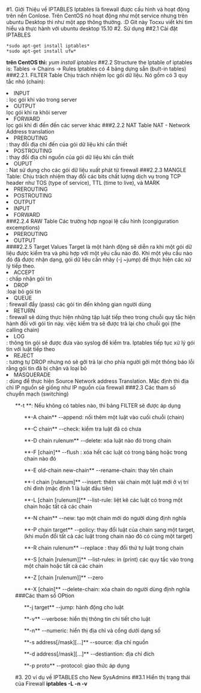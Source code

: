 #1. Giới Thiệu về IPTABLES
Iptables là firewall được cấu hình và hoạt động trên nền Conlose. 
Trên CentOS nó hoạt động như một service nhưng trên ubuntu Desktop thì như một app thông thường. :D
Git này Tocxu viết khi tìm hiểu và thực hành với ubuntu desktop 15.10 
#2. Sử dụng
##2.1 Cài đặt IPTABLES

	*sudo apt-get install iptables*
	*sudo apt-get install ufw*
**trên CentOS thì:** 
	*yum install iptables*
##2.2 Structure
the Iptable of iptables is: Tables -> Chains -> Rules
Iptables có 4 bảng dựng sẵn (bult-in tables)
###2.2.1. FILTER Table
Chịu trách nhiệm lọc gói dữ liệu. Nó gồm có 3 quy tắc nhỏ (chain):
<li>INPUT</li>: lọc gói khi vào trong server
<li>OUTPUT</li> lọc gói khi ra khỏi server
<li>FORWARD</li> lọc gói khi đi đến đến các server khác
###2.2.2 NAT Table
NAT - Network Address translation
<li>PREROUTING</li>: thay đổi địa chỉ đến của gói dữ liệu khi cần thiết
<li>POSTROUTING</li>: thay đổi địa chỉ nguồn của gói dữ liệu khi cần thiết
<li>OUPUT</li>: Nat sử dụng cho các gói dữ liệu xuất phát từ firewall
###2.2.3 MANGLE Table: 
Chịu trách nhiệm thay đổi các bits chất lượng dịch vụ trong TCP header như TOS (type of service), TTL (time to live), và MARK
<li>PREROUTING</li>
<li>POSTROUTING</li>
<li>OUTPUT</li>
<li>INPUT</li>
<li>FORWARD</li>
###2.2.4 RAW Table
Các trường hợp  ngoại lệ cấu hình (congiguration excemptions)
<li>PREROUTING</li>
<li>OUTPUT</li>
####2.2.5 Target Values
Target là một hành động sẽ diễn ra khi một gói dữ liệu được kiểm tra và phù hợp với một yêu cầu nào đó. Khi một yêu cầu nào đó đã được nhận dạng, gói dữ liệu cần nhảy (-j ~jump) để thực hiện các xử lý tiếp theo.
<li>ACCEPT</li>: chấp nhận gói tin
<li>DROP</li>:loại bỏ gói tin
<li>QUEUE</li>: firewall đẩy (pass) các gói tin đến không gian người dùng
<li>RETURN</li>: firewall sẽ dừng thực hiện những tập luật tiếp theo trong chuỗi quy tắc hiện hành đối với gói tin này. việc kiểm tra sẽ được trả lại cho chuỗi gọi (the calling chain)
<li>LOG</li>: thông tin gói sẽ được đưa vào syslog để kiểm tra. Iptables tiếp tục xử lý gói tin với luật tiếp theo
<li>REJECT</li>: tương tự DROP nhưng nó sẽ gởi trả lại cho phía người gởi một thông báo lỗi rằng gói tin đã  bị chặn và loại bỏ
<li>MASQUERADE</li>: dùng để thực hiện Source Network address Translation. Mặc định thì địa chỉ IP nguồn sẽ giống như IP nguồn của firewall
###2.3 Các tham số chuyển mạch (switching)
<ul>**-t <table>**: Nếu không có tables nào, thì bảng FILTER sẽ được áp dụng</ul>
<ul>**-A chain** --append:  nối thêm một luật vào cuối chuỗi (chain) </ul>
<ul>**-C chain** --check: kiểm tra luật đã có chưa </ul>
<ul>**-D chain rulenum** --delete: xóa luật nào đó trong chain</ul>
<ul>**-F [chain]** --flush : xóa hết các luật có trong bảng hoặc trong chain nào đó</ul>
<ul>**-E old-chain new-chain** --rename-chain: thay tên chain</ul>
<ul>**-I chain [rulenum]** --insert: thêm vài chain một luật mới ở vị trí chỉ đinh (mặc định 1 là luật đầu tiên)</ul>
<ul>**-L [chain [rulenum]]** --list-rule: liệt kê các luật có trong một chain hoặc tất cả các chain</ul>
<ul>**-N chain** --new: tạo một chain mới do người dùng định nghĩa </ul>
<ul>**-P chain target** --policy: thay đổi luật của chain sang một target,(khi muốn đổi tất cả các luật trong chain nào đó có cùng một target)</ul>
<ul>**-R chain rulenum** --replace : thay đổi thứ tự luật trong chain</ul>
<ul>**-S [chain [rulenum]]** --list-rules: in (print) các quy tắc vào trong một chain hoặc tất cả các chain</ul>
<ul>**-Z [chain [rulenum]]** --zero </ul>
<ul>**-X [chain]** --delete-chain: xóa chain do người dùng định nghĩa</ul>
###Các tham số OPtion
<ul>**-j target** --jump: hành động cho luật</ul>
<ul>**-v** --verbose: hiển thị thông tin chi tiết cho luật</ul>
<ul>**-n** --numeric: hiển thị địa chỉ và cổng dưới dạng số</ul>
<ul> **-s address[/mask][...]** --source: địa chỉ nguồn</ul>
<ul> **-d address[/mask][...]** --destiantion: địa chỉ đích</ul>
<ul> **-p proto** --protocol: giao thức áp dụng</ul>





#3. 20 ví dụ về IPTABLES cho New SysAdmins
##3.1 Hiển thị trạng thái của Firewall
**iptables -L -n -v**










